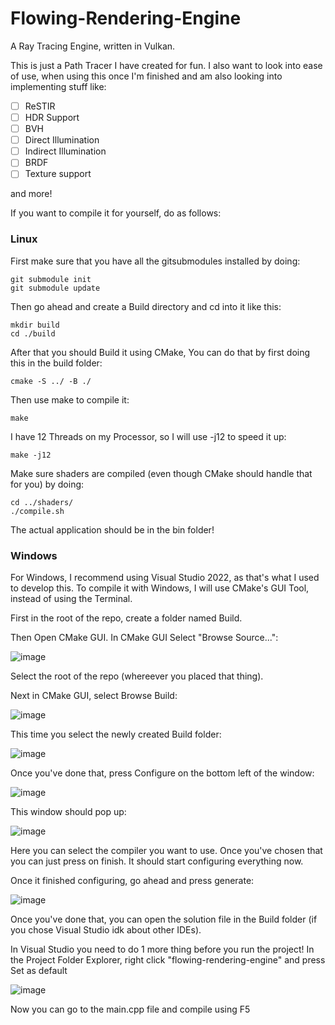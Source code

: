 # Flowing-Rendering-Engine
A Ray Tracing Engine, written in Vulkan.

This is just a Path Tracer I have created for fun. I also want to look into ease of use, when using this once I'm finished
and am also looking into implementing stuff like:

- [ ] ReSTIR
- [ ] HDR Support
- [ ] BVH
- [ ] Direct Illumination
- [ ] Indirect Illumination
- [ ] BRDF
- [ ] Texture support

and more!

If you want to compile it for yourself, do as follows:

### Linux

First make sure that you have all the gitsubmodules installed by doing:
```
git submodule init
git submodule update
```

Then go ahead and create a Build directory and cd into it like this:
```
mkdir build
cd ./build
```

After that you should Build it using CMake,
You can do that by first doing this in the build folder:
```
cmake -S ../ -B ./
```

Then use make to compile it:
```
make
```

I have 12 Threads on my Processor, so I will use -j12 to speed it up:
```
make -j12
```

Make sure shaders are compiled (even though CMake should handle that for you) by doing:
```
cd ../shaders/
./compile.sh
```

The actual application should be in the bin folder!

### Windows

For Windows, I recommend using Visual Studio 2022, as that's what I used to develop this.
To compile it with Windows, I will use CMake's GUI Tool, instead of using the Terminal.

First in the root of the repo, create a folder named Build.

Then Open CMake GUI.
In CMake GUI Select "Browse Source...":

![image](https://user-images.githubusercontent.com/96610933/229748141-f254a008-f692-4cca-a5a0-a65e37edfc16.png)

Select the root of the repo (whereever you placed that thing).

Next in CMake GUI, select Browse Build:

![image](https://user-images.githubusercontent.com/96610933/229749035-a125a6c5-601c-4a46-b2b7-d4d6f28aa544.png)

This time you select the newly created Build folder:

![image](https://user-images.githubusercontent.com/96610933/229749336-9151f681-ca1a-4c88-b1c0-3b510cdffa88.png)

Once you've done that, press Configure on the bottom left of the window:

![image](https://user-images.githubusercontent.com/96610933/229749497-6b75ccf6-737f-4d49-9b53-42db57014791.png)

This window should pop up:

![image](https://user-images.githubusercontent.com/96610933/229749802-e2801685-1c50-41c1-aabc-a6e72acfc9fa.png)

Here you can select the compiler you want to use. Once you've chosen that you can just press on finish.
It should start configuring everything now.

Once it finished configuring, go ahead and press generate:

![image](https://user-images.githubusercontent.com/96610933/229750812-0efdf4ab-492a-46cb-a343-68b2bb45faf0.png)

Once you've done that, you can open the solution file in the Build folder (if you chose Visual Studio idk about other IDEs).

In Visual Studio you need to do 1 more thing before you run the project!
In the Project Folder Explorer, right click "flowing-rendering-engine" and press Set as default

![image](https://user-images.githubusercontent.com/96610933/229752047-60f85e50-f3b6-4123-90d8-6a4f8b17417f.png)

Now you can go to the main.cpp file and compile using F5
